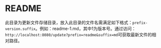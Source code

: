 README
==

此目录为更新文件存储目录，放入此目录的文件名需满足如下格式：`prefix-version.suffix`。例如：readme-1.md，其中1为版本号。通过访问：`http://localhost:8080/update?prefix=readme&suffix=md`可获取最新文件的相对路径。